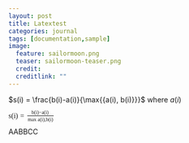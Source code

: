 ```yaml
---
layout: post
title: Latextest
categories: journal
tags: [documentation,sample]
image:
  feature: sailormoon.png
  teaser: sailormoon-teaser.png
  credit: 
  creditlink: ""
---
```


$s(i) = \frac{b(i)-a(i)}{\max{{a(i), b(i)}}}$ where $a(i)$

<span class="mrow" id="MathJax-Span-2"><span class="mi" id="MathJax-Span-3" style="font-family: STIXGeneral-Italic;">s</span><span class="mo" id="MathJax-Span-4" style="font-family: STIXGeneral-Regular;">(</span><span class="mi" id="MathJax-Span-5" style="font-family: STIXGeneral-Italic;">i</span><span class="mo" id="MathJax-Span-6" style="font-family: STIXGeneral-Regular;">)</span><span class="mo" id="MathJax-Span-7" style="font-family: STIXGeneral-Regular; padding-left: 0.301em;">=</span><span class="mfrac" id="MathJax-Span-8" style="padding-left: 0.301em;"><span style="display: inline-block; position: relative; width: 3.753em; height: 0px; margin-right: 0.122em; margin-left: 0.122em;"><span style="position: absolute; clip: rect(3.336em 1002.5em 4.289em -999.997em); top: -4.521em; left: 50%; margin-left: -1.247em;"><span class="mrow" id="MathJax-Span-9"><span class="mi" id="MathJax-Span-10" style="font-size: 70.7%; font-family: STIXGeneral-Italic;">b</span><span class="mo" id="MathJax-Span-11" style="font-size: 70.7%; font-family: STIXGeneral-Regular;">(</span><span class="mi" id="MathJax-Span-12" style="font-size: 70.7%; font-family: STIXGeneral-Italic;">i</span><span class="mo" id="MathJax-Span-13" style="font-size: 70.7%; font-family: STIXGeneral-Regular;">)</span><span class="mo" id="MathJax-Span-14" style="font-size: 70.7%; font-family: STIXGeneral-Regular;">−</span><span class="mi" id="MathJax-Span-15" style="font-size: 70.7%; font-family: STIXGeneral-Italic;">a</span><span class="mo" id="MathJax-Span-16" style="font-size: 70.7%; font-family: STIXGeneral-Regular;">(</span><span class="mi" id="MathJax-Span-17" style="font-size: 70.7%; font-family: STIXGeneral-Italic;">i</span><span class="mo" id="MathJax-Span-18" style="font-size: 70.7%; font-family: STIXGeneral-Regular;">)</span></span><span style="display: inline-block; width: 0px; height: 3.991em;"></span></span><span style="position: absolute; clip: rect(3.336em 1003.57em 4.289em -999.997em); top: -3.568em; left: 50%; margin-left: -1.783em;"><span class="mrow" id="MathJax-Span-19"><span class="mo" id="MathJax-Span-20" style="font-size: 70.7%; font-family: STIXGeneral-Regular;">max</span><span class="texatom" id="MathJax-Span-21" style="padding-left: 0.182em;"><span class="mrow" id="MathJax-Span-22"><span class="texatom" id="MathJax-Span-23"><span class="mrow" id="MathJax-Span-24"><span class="mi" id="MathJax-Span-25" style="font-size: 70.7%; font-family: STIXGeneral-Italic;">a</span><span class="mo" id="MathJax-Span-26" style="font-size: 70.7%; font-family: STIXGeneral-Regular;">(</span><span class="mi" id="MathJax-Span-27" style="font-size: 70.7%; font-family: STIXGeneral-Italic;">i</span><span class="mo" id="MathJax-Span-28" style="font-size: 70.7%; font-family: STIXGeneral-Regular;">)</span><span class="mo" id="MathJax-Span-29" style="font-size: 70.7%; font-family: STIXGeneral-Regular;">,</span><span class="mi" id="MathJax-Span-30" style="font-size: 70.7%; font-family: STIXGeneral-Italic;">b</span><span class="mo" id="MathJax-Span-31" style="font-size: 70.7%; font-family: STIXGeneral-Regular;">(</span><span class="mi" id="MathJax-Span-32" style="font-size: 70.7%; font-family: STIXGeneral-Italic;">i</span><span class="mo" id="MathJax-Span-33" style="font-size: 70.7%; font-family: STIXGeneral-Regular;">)</span></span></span></span></span></span><span style="display: inline-block; width: 0px; height: 3.991em;"></span></span><span style="position: absolute; clip: rect(0.836em 1003.75em 1.253em -999.997em); top: -1.307em; left: 0em;"><span style="display: inline-block; overflow: hidden; vertical-align: 0em; border-top: 1.3px solid; width: 3.753em; height: 0px;"></span><span style="display: inline-block; width: 0px; height: 1.074em;"></span></span></span></span></span>


AABBCC
